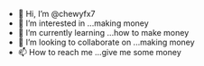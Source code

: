 - 👋 Hi, I’m @chewyfx7
- 👀 I’m interested in ...making money
- 🌱 I’m currently learning ...how to make money
- 💞️ I’m looking to collaborate on ...making money
- 📫 How to reach me ...give me some money
  

<!---
chewyfx7/chewyfx7 is a ✨ special ✨ repository because its `README.md` (this file) appears on your GitHub profile.
You can click the Preview link to take a look at your changes.
--->
